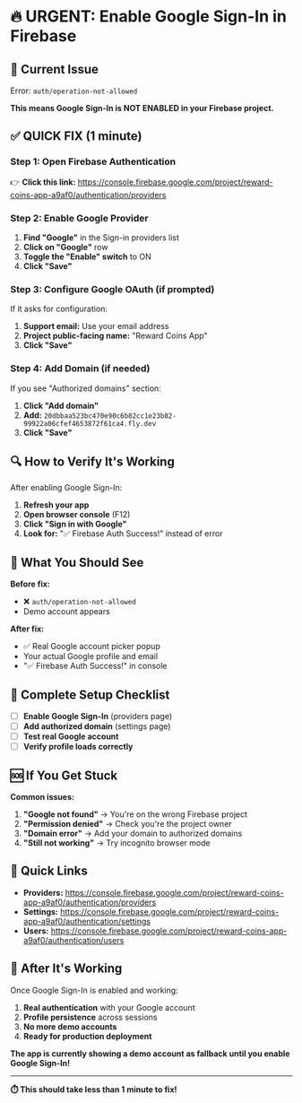 # 🔥 URGENT: Enable Google Sign-In in Firebase

## 🚨 **Current Issue**

Error: `auth/operation-not-allowed`

**This means Google Sign-In is NOT ENABLED in your Firebase project.**

## ✅ **QUICK FIX (1 minute)**

### Step 1: Open Firebase Authentication

👉 **Click this link:** https://console.firebase.google.com/project/reward-coins-app-a9af0/authentication/providers

### Step 2: Enable Google Provider

1. **Find "Google"** in the Sign-in providers list
2. **Click on "Google"** row
3. **Toggle the "Enable" switch** to ON
4. **Click "Save"**

### Step 3: Configure Google OAuth (if prompted)

If it asks for configuration:

1. **Support email:** Use your email address
2. **Project public-facing name:** "Reward Coins App"
3. **Click "Save"**

### Step 4: Add Domain (if needed)

If you see "Authorized domains" section:

1. **Click "Add domain"**
2. **Add:** `20dbbaa523bc470e90c6b82cc1e23b82-99922a06cfef4653872f61ca4.fly.dev`
3. **Click "Save"**

## 🔍 **How to Verify It's Working**

After enabling Google Sign-In:

1. **Refresh your app**
2. **Open browser console** (F12)
3. **Click "Sign in with Google"**
4. **Look for:** "✅ Firebase Auth Success!" instead of error

## 📱 **What You Should See**

**Before fix:**

- ❌ `auth/operation-not-allowed`
- Demo account appears

**After fix:**

- ✅ Real Google account picker popup
- Your actual Google profile and email
- "✅ Firebase Auth Success!" in console

## 🎯 **Complete Setup Checklist**

- [ ] **Enable Google Sign-In** (providers page)
- [ ] **Add authorized domain** (settings page)
- [ ] **Test real Google account**
- [ ] **Verify profile loads correctly**

## 🆘 **If You Get Stuck**

**Common issues:**

1. **"Google not found"** → You're on the wrong Firebase project
2. **"Permission denied"** → Check you're the project owner
3. **"Domain error"** → Add your domain to authorized domains
4. **"Still not working"** → Try incognito browser mode

## 🔗 **Quick Links**

- **Providers:** https://console.firebase.google.com/project/reward-coins-app-a9af0/authentication/providers
- **Settings:** https://console.firebase.google.com/project/reward-coins-app-a9af0/authentication/settings
- **Users:** https://console.firebase.google.com/project/reward-coins-app-a9af0/authentication/users

## 🚀 **After It's Working**

Once Google Sign-In is enabled and working:

1. **Real authentication** with your Google account
2. **Profile persistence** across sessions
3. **No more demo accounts**
4. **Ready for production deployment**

**The app is currently showing a demo account as fallback until you enable Google Sign-In!**

---

**⏱️ This should take less than 1 minute to fix!**
